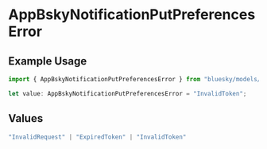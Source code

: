 # AppBskyNotificationPutPreferencesError

## Example Usage

```typescript
import { AppBskyNotificationPutPreferencesError } from "bluesky/models/errors";

let value: AppBskyNotificationPutPreferencesError = "InvalidToken";
```

## Values

```typescript
"InvalidRequest" | "ExpiredToken" | "InvalidToken"
```